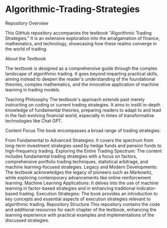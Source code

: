 # Algorithmic-Trading-Strategies

Repository Overview

This GitHub repository accompanies the textbook "Algorithmic Trading Strategies." It is an extensive exploration into the amalgamation of finance, mathematics, and technology, showcasing how these realms converge in the world of trading.

About the Textbook

The textbook is designed as a comprehensive guide through the complex landscape of algorithmic trading. It goes beyond imparting practical skills, aiming instead to deepen the reader's understanding of the foundational theories, complex mathematics, and the innovative application of machine learning in trading models.

Teaching Philosophy
The textbook's approach extends past merely instructing on coding or current trading strategies. It aims to instill in-depth knowledge of fundamental theories, preparing readers to adapt to and lead in the fast-evolving financial world, especially in times of transformative technologies like Chat GPT.

Content Focus
The book encompasses a broad range of trading strategies:

From Fundamental to Advanced Strategies: It covers the spectrum from long-term investment strategies used by hedge funds and pension funds to high-frequency trading.
Exploring the Entire Trading Spectrum: The content includes fundamental trading strategies with a focus on factors, comprehensive portfolio trading techniques, statistical arbitrage, and machine learning-focused strategies.
Legacy and Modern Developments: The textbook acknowledges the legacy of pioneers such as Markowitz, while exploring contemporary advancements like online reinforcement learning.
Machine Learning Applications: It delves into the use of machine learning in factor-based strategies and in enhancing traditional indicator-based trading.
Execution Strategies: The book provides an introduction to key concepts and essential aspects of execution strategies relevant to algorithmic trading.
Repository Structure
This repository contains the code and additional resources for each chapter of the textbook, enhancing the learning experience with practical examples and implementations of the discussed strategies.

